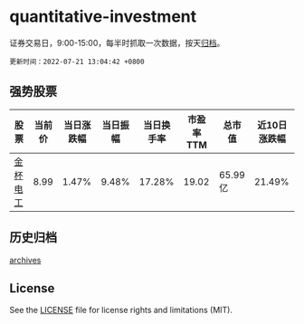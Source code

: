 # quantitative-investment

证券交易日，9:00-15:00，每半时抓取一次数据，按天[归档](archives)。

`更新时间：2022-07-21 13:04:42 +0800`

## 强势股票

|股票|当前价|当日涨跌幅|当日振幅|当日换手率|市盈率TTM|总市值|近10日涨跌幅|
|----|----|----|----|----|----|----|----|
|[金杯电工](https://xueqiu.com/S/SZ002533)|8.99|1.47%|9.48%|17.28%|19.02|65.99亿|21.49%|

## 历史归档

[archives](archives)

## License

See the [LICENSE](LICENSE) file for license rights and limitations (MIT).